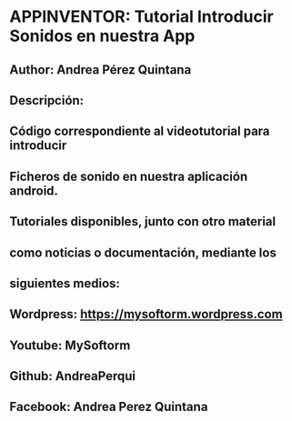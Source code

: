 # APPINVENTOR: Tutorial Introducir Sonidos en nuestra App
####
## Author: Andrea Pérez Quintana
## Descripción:
## Código correspondiente al videotutorial para introducir
## Ficheros de sonido en nuestra aplicación android.  
####
## Tutoriales disponibles, junto con otro material
## como noticias o documentación, mediante los 
## siguientes medios: 
####
## Wordpress: https://mysoftorm.wordpress.com
## Youtube: MySoftorm
## Github: AndreaPerqui
## Facebook: Andrea Perez Quintana
####
